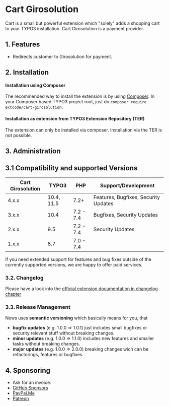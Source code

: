 # Cart Girosolution

Cart is a small but powerful extension which "solely" adds a shopping cart to your TYPO3 installation.
Cart Girosolution is a payment provider.

## 1. Features

- Redirects customer to Girosolution for payment.

## 2. Installation

#### Installation using Composer

The recommended way to install the extension is by using [Composer][2]. In your Composer based TYPO3 project root, just do `composer require extcode/cart-girosolution`. 

#### Installation as extension from TYPO3 Extension Repository (TER)

The extension can only be installed via composer. Installation via the TER is not possible.

## 3. Administration

## 3.1 Compatibility and supported Versions

| Cart Girosolution | TYPO3      | PHP       | Support/Development                  |
|-------------------|------------|-----------|--------------------------------------|
| 4.x.x             | 10.4, 11.5 | 7.2+      | Features, Bugfixes, Security Updates |
| 3.x.x             | 10.4       | 7.2 - 7.4 | Bugfixes, Security Updates           |
| 2.x.x             | 9.5        | 7.2 - 7.4 | Security Updates                     |
| 1.x.x             | 8.7        | 7.0 - 7.4 |                                      |

If you need extended support for features and bug fixes outside of the currently supported versions,
we are happy to offer paid services.

### 3.2. Changelog

Please have a look into the [official extension documentation in changelog chapter](https://docs.typo3.org/typo3cms/extensions/cart_girosolution/Misc/Changelog/Index.html)

### 3.3. Release Management

News uses **semantic versioning** which basically means for you, that
- **bugfix updates** (e.g. 1.0.0 => 1.0.1) just includes small bugfixes or security relevant stuff without breaking changes.
- **minor updates** (e.g. 1.0.0 => 1.1.0) includes new features and smaller tasks without breaking changes.
- **major updates** (e.g. 1.0.0 => 2.0.0) breaking changes wich can be refactorings, features or bugfixes.

## 4. Sponsoring

* Ask for an invoice.
* [GitHub Sponsors](https://github.com/sponsors/extcode)
* [PayPal.Me](https://paypal.me/extcart)
* [Patreon](https://patreon.com/ext_cart)

[1]: https://docs.typo3.org/p/extcode/cart-girosolution/main/en-us/
[2]: https://getcomposer.org/
